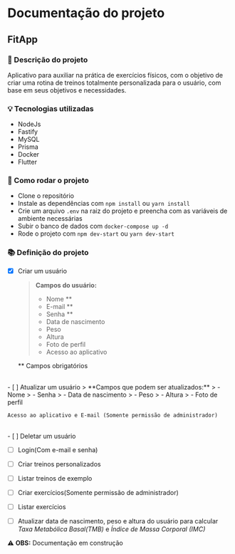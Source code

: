 # Documentação do projeto

## FitApp
 
### 🔑 Descrição do projeto
Aplicativo para auxiliar na prática de exercícios físicos, com o objetivo de criar uma rotina de treinos totalmente personalizada para o usuário, com base em seus objetivos e necessidades.

### 💡 Tecnologias utilizadas
- NodeJs
- Fastify
- MySQL
- Prisma
- Docker
- Flutter

### 🚀 Como rodar o projeto
- Clone o repositório
- Instale as dependências com `npm install` ou `yarn install`
- Crie um arquivo `.env` na raiz do projeto e preencha com as variáveis de ambiente necessárias
- Subir o banco de dados com `docker-compose up -d`
- Rode o projeto com `npm dev-start` ou `yarn dev-start`

### 📚 Definição do projeto
- [x] Criar um usuário
    > **Campos do usuário:**
    > - Nome **
    > - E-mail **
    > - Senha **
    > - Data de nascimento
    > - Peso
    > - Altura
    > - Foto de perfil
    > - Acesso ao aplicativo

     ** Campos obrigatórios
<br>
- [ ] Atualizar um usuário
    > **Campos que podem ser atualizados:**
    > - Nome
    > - Senha
    > - Data de nascimento
    > - Peso
    > - Altura
    > - Foto de perfil

    Acesso ao aplicativo e E-mail (Somente permissão de administrador)
<br>
- [ ] Deletar um usuário

- [ ] Login(Com e-mail e senha)

- [ ] Criar treinos personalizados

- [ ] Listar treinos de exemplo

- [ ] Criar exercícios(Somente permissão de administrador)

- [ ] Listar exercícios

- [ ] Atualizar data de nascimento, peso e altura do usuário para calcular _Taxa Metabólica Basal(TMB)_ e _Índice de Massa Corporal (IMC)_

⚠️ **OBS:** Documentação em construção
